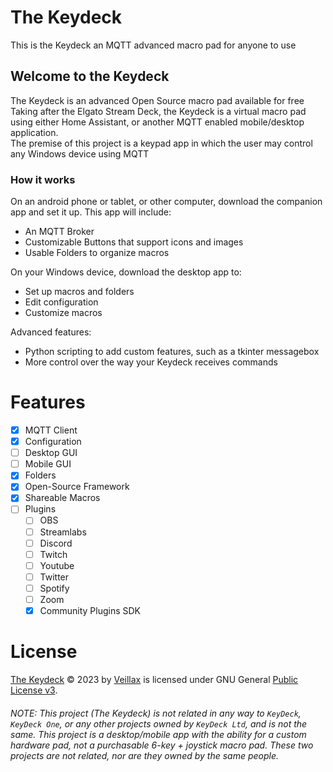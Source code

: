 # The Keydeck
This is the Keydeck an MQTT advanced macro pad for anyone to use


## Welcome to the Keydeck

The Keydeck is an advanced Open Source macro pad available for free  
Taking after the Elgato Stream Deck, the Keydeck is a virtual macro pad using either Home Assistant, or another MQTT
enabled mobile/desktop application.  
The premise of this project is a keypad app in which the user may control any Windows device using MQTT  

### How it works
On an android phone or tablet, or other computer, download the companion app and set it up. This app will include:  
 - An MQTT Broker
 - Customizable Buttons that support icons and images
 - Usable Folders to organize macros

On your Windows device, download the desktop app to:
 - Set up macros and folders
 - Edit configuration
 - Customize macros

Advanced features:
 - Python scripting to add custom features, such as a tkinter messagebox
 - More control over the way your Keydeck receives commands


# Features
 - [x] MQTT Client
 - [x] Configuration
 - [ ] Desktop GUI
 - [ ] Mobile GUI
 - [x] Folders
 - [x] Open-Source Framework
 - [x] Shareable Macros
 - [ ] Plugins
   - [ ] OBS
   - [ ] Streamlabs
   - [ ] Discord
   - [ ] Twitch
   - [ ] Youtube
   - [ ] Twitter
   - [ ] Spotify
   - [ ] Zoom
   - [x] Community Plugins SDK

# License
[The Keydeck](https://github.com/veillax1354/MQTT-Keydeck) © 2023 by [Veillax](https://github.com/veillax1354) is licensed under GNU General [Public License v3](https://choosealicense.com/licenses/gpl-3.0/).

###### NOTE: This project (The Keydeck) is not related in any way to `KeyDeck`, `KeyDeck One`, or any other projects owned by `KeyDeck Ltd`, and is not the same. This project is a desktop/mobile app with the ability for a custom hardware pad, not a purchasable 6-key + joystick macro pad. These two projects are not related, nor are they owned by the same people. 
